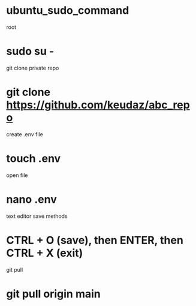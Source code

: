 # ubuntu_sudo_command
root 
# sudo su -
git clone private repo
# git clone https://github.com/keudaz/abc_repo
create .env file
# touch .env
open file
# nano .env
text editor save methods
# CTRL + O (save), then ENTER, then CTRL + X (exit)
git pull
# git pull origin main